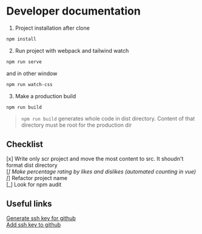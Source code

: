 # Developer documentation

1. Project installation after clone

```bash
npm install
```

2. Run project with webpack and tailwind watch

```bash
npm run serve
```

and in other window

```bash
npm run watch-css
```

3. Make a production build

```bash
npm run build
```

> `npm run build` generates whole code in dist directory. Content of that directory must be root for the production dir

## Checklist

[x] Write only scr project and move the most content to src. It shoudn't format dist directory  
[_] Make percentage rating by likes and dislikes (automated counting in vue)  
[_] Refactor project name  
[_] Look for npm audit  

## Useful links

[Generate ssh key for github](https://docs.github.com/en/authentication/connecting-to-github-with-ssh/generating-a-new-ssh-key-and-adding-it-to-the-ssh-agent)  
[Add ssh key to github](https://docs.github.com/en/authentication/connecting-to-github-with-ssh/adding-a-new-ssh-key-to-your-github-account)
